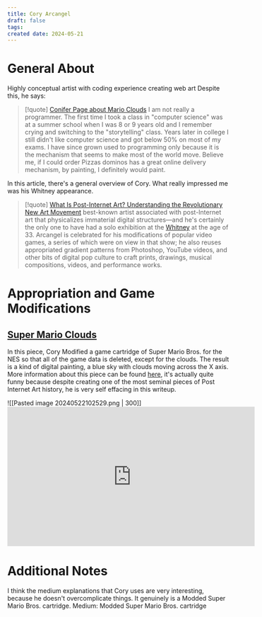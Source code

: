 ```yaml
---
title: Cory Arcangel
draft: false
tags: 
created date: 2024-05-21
---
```

# General About
Highly conceptual artist with coding experience creating web art 
Despite this, he says:

> [!quote] [Conifer Page about Mario Clouds](https://conifer.rhizome.org/cory_arcangel/super-mario-clouds/list/2002-/b1/20021118090831/http://www.beigerecords.com/cory/21c/21c.html)
> I am not really a programmer. The first time I took a class in "computer science" was at a summer school when I was 8 or 9 years old and I remember crying and switching to the "storytelling" class. Years later in college I still didn't like computer science and got below 50% on most of my exams. I have since grown used to programming only because it is the mechanism that seems to make most of the world move. Believe me, if I could order Pizzas dominos has a great online delivery mechanism, by painting, I definitely would paint.

In this article, there's a general overview of Cory. What really impressed me was his Whitney appearance. 

> [!quote] [What Is Post-Internet Art? Understanding the Revolutionary New Art Movement](https://www.artspace.com/magazine/interviews_features/trend_report/post_internet_art-52138)
> best-known artist associated with post-Internet art that physicalizes immaterial digital structures—and he's certainly the only one to have had a solo exhibition at the [Whitney](https://www.artspace.com/partners/whitney_museum_of_american_art) at the age of 33. Arcangel is celebrated for his modifications of popular video games, a series of which were on view in that show; he also reuses appropriated gradient patterns from Photoshop, YouTube videos, and other bits of digital pop culture to craft prints, drawings, musical compositions, videos, and performance works.

# Appropriation and Game Modifications
## [Super Mario Clouds](https://coryarcangel.com/things-i-made/2002-001-super-mario-clouds)
In this piece, Cory Modified a game cartridge of Super Mario Bros. for the NES so that all of the game data is deleted, except for the clouds. The result is a kind of digital painting, a blue sky with clouds moving across the X axis. More information about this piece can be found [here](https://conifer.rhizome.org/cory_arcangel/super-mario-clouds/list/2002-/b1/20021118090831/http://www.beigerecords.com/cory/21c/21c.html), it's actually quite funny because despite creating one of the most seminal pieces of Post Internet Art history, he is very self effacing in this writeup. 

![[Pasted image 20240522102529.png | 300]]<iframe width="560" height="315" src="https://www.youtube.com/embed/fCmAD0TwGcQ?si=5E8KNW597VEig2hK" title="YouTube video player" frameborder="0" allow="accelerometer; autoplay; clipboard-write; encrypted-media; gyroscope; picture-in-picture; web-share" referrerpolicy="strict-origin-when-cross-origin" allowfullscreen></iframe>



# Additional Notes
I think the medium explanations that Cory uses are very interesting, because he doesn't overcomplicate things. It genuinely is a Modded Super Mario Bros. cartridge. 
Medium: Modded Super Mario Bros. cartridge